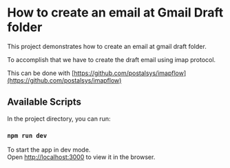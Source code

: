 # How to create an email at Gmail Draft folder
This project demonstrates how to create an email at gmail draft folder.

To accomplish that we have to create the draft email using imap protocol.

This can be done with [https://github.com/postalsys/imapflow](https://github.com/postalsys/imapflow) 




## Available Scripts

In the project directory, you can run:

### `npm run dev`

To start the app in dev mode.\
Open [http://localhost:3000](http://localhost:3000) to view it in the browser.